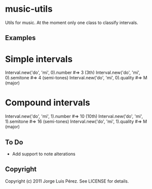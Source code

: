 music-utils
=========

Utils for music. At the moment only one class to classify intervals.

Examples
--------
  # Simple intervals
  Interval.new('do', 'mi', 0).number    #=> 3 (3th)
  Interval.new('do', 'mi', 0).semitone  #=> 4 (semi-tones)
  Interval.new('do', 'mi', 0).quality   #=> M (major)

  # Compound intervals
  Interval.new('do', 'mi', 1).number    #=> 10 (10th)
  Interval.new('do', 'mi', 1).semitone  #=> 16 (semi-tones)
  Interval.new('do', 'mi', 1).quality   #=> M (major)

To Do
-----
  * Add support to note alterations

Copyright
---------

Copyright (c) 2011 Jorge Luis Pérez. See LICENSE for details.

